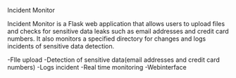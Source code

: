 Incident Monitor 

Incident Monitor is a Flask web application that allows users to upload files and checks for sensitive data leaks such as email addresses and credit card numbers. It also monitors a specified directory for changes and logs incidents of sensitive data detection.

-FIle upload 
-Detection of sensitive data(email addresses and credit card numbers)
-Logs incident 
-Real time monitoring 
-Webinterface 
